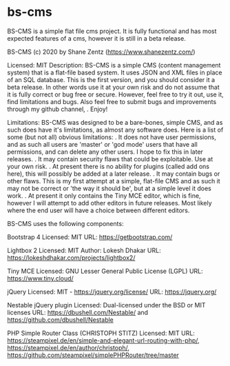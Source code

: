 # bs-cms
BS-CMS is a simple flat file cms project. It is fully functional and has most expected features of a cms, however it is still in a beta release.


BS-CMS (c) 2020 by Shane Zentz (https://www.shanezentz.com/)

Licensed:    MIT
Description: BS-CMS is a simple CMS (content management system) that is a flat-file based system. It uses JSON and XML files
             in place of an SQL database. This is the first version, and you should consider it a beta release. In other words
			 use it at your own risk and do not assume that it is fully correct or bug free or secure. However, feel free
			 to try it out, use it, find limitations and bugs. Also feel free to submit bugs and improvements through my 
			 github channel, . Enjoy!
			 
Limitations: BS-CMS was designed to be a bare-bones, simple CMS, and as such does have it's limitations, as almost any
             software does. Here is a list of some (but not all) obvious limitations:
			 . It does not have user permissions, and as such all users are 'master' or 'god mode' users that have all
			   permissions, and can delete any other users. I hope to fix this in later releases.
			 . It may contain security flaws that could be exploitable. Use at your own risk.
			 . At present there is no ability for plugins (called add ons here), this will possibly be added at a later
			   release.
			 . It may contain bugs or other flaws. This is my first attempt at a simple, flat-file CMS and as such it may
			   not be correct or 'the way it should be', but at a simple level it does work.
			 . At present it only contains the Tiny MCE editor, which is fine, however I will attempt to add other editors in
			   future releases. Most likely where the end user will have a choice between different editors.


BS-CMS uses the following components:

Bootstrap 4
Licensed: MIT
URL: https://getbootstrap.com/

Lightbox 2
Licensed: MIT
Author: Lokesh Dhakar
URL: https://lokeshdhakar.com/projects/lightbox2/

Tiny MCE
Licensed: GNU Lesser General Public License (LGPL)
URL: https://www.tiny.cloud/

jQuery
Licensed: MIT - https://jquery.org/license/
URL: https://jquery.org/

Nestable jQuery plugin
Licensed: Dual-licensed under the BSD or MIT licenses
URL: https://dbushell.com/Nestable/  and  https://github.com/dbushell/Nestable

PHP Simple Router Class (CHRISTOPH STITZ)
Licensed: MIT
URL: https://steampixel.de/en/simple-and-elegant-url-routing-with-php/, https://steampixel.de/en/author/christoph/, https://github.com/steampixel/simplePHPRouter/tree/master
